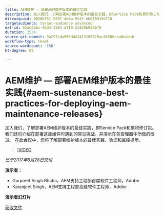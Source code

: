 ```yaml
---
title: AEM维护 — 部署AEM维护版本的最佳实践
description: 加入我们，了解部署AEM维护版本的最佳实践，即Service Pack和累积修订包。 我们还将介绍在部署这些组件时遇到的常见挑战，并演示在包管理器中所做的改进。 在此会议中，您将了解部署维护版本的最佳实践、验证和监控提示。
discoiquuid: 9020b761-503f-4e4a-9d4f-eb615919d716
targetaudience: target-audience advanced
exl-id: 02ac66bc-46d4-4384-a719-23020b9285f9
duration: 2534
source-git-commit: 9a297cda953d4414131657f9ac84580aea0eabeb
workflow-type: tm+mt
source-wordcount: '150'
ht-degree: 0%

---
```


# AEM维护 — 部署AEM维护版本的最佳实践{#aem-sustenance-best-practices-for-deploying-aem-maintenance-releases}

加入我们，了解部署AEM维护版本的最佳实践，即Service Pack和累积修订包。 我们还将介绍在部署这些组件时遇到的常见挑战，并演示在包管理器中所做的改进。 在此会议中，您将了解部署维护版本的最佳实践、验证和监控提示。

>[!VIDEO](https://video.tv.adobe.com/v/18982/?quality=9)

*已于2017年6月28日交付*

**演示者：**

* Gurpreet Singh Bhatia，AEM支持工程部首席软件工程师，Adobe
* Karanjeet Singh，AEM支持工程部高级软件工程师，Adobe

**演示者幻灯片**

[获取文件](assets/aem-sustenance-best-practices-gems.pdf)
<!--
[Get back to the Overview](https://helpx.adobe.com/experience-manager/kt/eseminars/gems/aem-index.html)
-->
